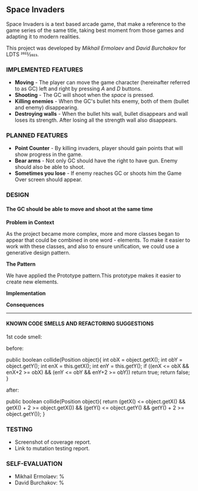 ##  Space Invaders 

Space Invaders is a text based arcade game,
that make a reference to the game series of
the same title, taking best moment from those games
and adapting it to modern realities.

This project was developed by *Mikhail Ermolaev* and *David Burchakov* for LDTS 2022⁄2023.

### IMPLEMENTED FEATURES

- **Moving** - The player can move the game character (hereinafter referred to as GC) 
left and right by pressing *A* and *D* buttons.
- **Shooting** - The GC will shoot when the *space* is pressed.
- **Killing enemies** - When the GC's bullet hits enemy, both of them
(bullet and enemy) disappearing.
- **Destroying walls** - When the bullet hits wall, bullet disappears
and wall loses its strength. After losing all the strength wall 
also disappears.

### PLANNED FEATURES

- **Point Counter** - By killing invaders, player should gain points
that will show progress in the game.
- **Bear arms** - Not only GC should have the right to have gun.
Enemy should also be able to shoot.
- **Sometimes you lose** - If enemy reaches GC or shoots him
the Game Over screen should appear.


### DESIGN

#### The GC should be able to move and shoot at the same time
**Problem in Context**

As the project became more complex, more and more classes 
began to appear that could be combined in one word - elements.
To make it easier to work with these classes, and also to 
ensure unification, we could use a generative design pattern.

**The Pattern**

We have applied the Prototype pattern.This prototype makes it 
easier to create new elements.

**Implementation**

**Consequences**

----

#### KNOWN CODE SMELLS AND REFACTORING SUGGESTIONS

1st code smell:

before:

public boolean collide(Position object){
    int obX = object.getX();
    int obY = object.getY();
    int enX = this.getX();
    int enY = this.getY();
    if ((enX <= obX && enX+2 >= obX) && (enY <= obY && enY+2 >= obY))
        return true;
    return false;
}

after:

public boolean collide(Position object){
    return  (getX() <= object.getX() && getX() + 2 >= object.getX()) &&
        (getY() <= object.getY() && getY() + 2 >= object.getY());
}


### TESTING

- Screenshot of coverage report.
- Link to mutation testing report.

### SELF-EVALUATION

- Mikhail Ermolaev: %
- David Burchakov: %

